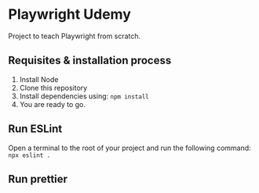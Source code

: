 # Playwright Udemy

Project to teach Playwright from scratch.

## Requisites & installation process

1. Install Node
2. Clone this repository
3. Install dependencies using: `npm install`
4. You are ready to go.

## Run ESLint

Open a terminal to the root of your project and run the following command:
`npx eslint .`

## Run prettier
